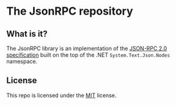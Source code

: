 # The JsonRPC repository

## What is it?
The JsonRPC library is an implementation of the [JSON-RPC 2.0 specification](https://www.jsonrpc.org/specification) built on the top of the .NET `System.Text.Json.Nodes` namespace.

## License
This repo is licensed under the [MIT](https://github.com/AntoineLarine/JsonRPC/blob/main/LICENSE) license.

